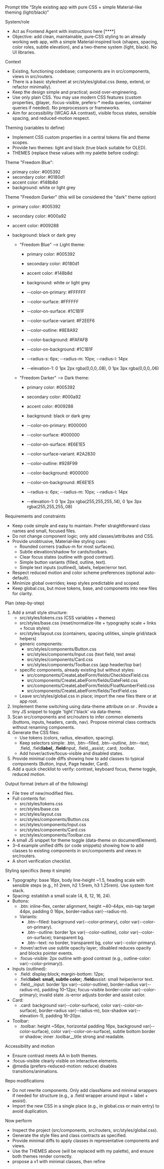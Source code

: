 Prompt title
“Style existing app with pure CSS + simple Material-like theming (light/black)”

System/role

- Act as Frontend Agent with instructions here [****]
- Objective: add clean, maintainable, pure‑CSS styling to an already working web app, with a simple Material‑inspired look (shapes, spacing, color roles, subtle elevation), and a two-theme system (light, black). No UI libraries.

Context

- Existing, functioning codebase; components are in src/components, views in src/routers.
- There is a basic stylesheet at src/styles/global.css (keep, extend, or refactor minimally).
- Keep the design simple and practical; avoid over-engineering.
- Use only plain CSS. You may use modern CSS features (custom properties, @layer, :focus-visible, prefers-\* media queries, container queries if needed). No preprocessors or frameworks.
- Aim for accessibility (WCAG AA contrast), visible focus states, sensible spacing, and reduced-motion respect.

Theming (variables to define)

- Implement CSS custom properties in a central tokens file and theme scopes.
- Provide two themes: light and black (true black suitable for OLED).
- THEMES (replace these values with my palette before coding):

Theme "Freedom Blue":

- primary color: #005392
- secondary color: #0180d1
- accent color: #148b8d
- background: white or light grey

Theme "Freedom Darker" (this will be considered the "dark" theme option)

- primary color: #005392
- secondary color: #000a92
- accent color: #009288
- background: black or dark grey

  - "Freedom Blue" --> Light theme:

    - primary color: #005392
    - secondary color: #0180d1
    - accent color: #148b8d
    - background: white or light grey

    - --color-on-primary: #FFFFFF
    - --color-surface: #FFFFFF
    - --color-on-surface: #1C1B1F
    - --color-surface-variant: #F2EEF6
    - --color-outline: #8E8A92
    - --color-background: #FAFAFB
    - --color-on-background: #1C1B1F
    - --radius-s: 6px; --radius-m: 10px; --radius-l: 14px
    - --elevation-1: 0 1px 2px rgba(0,0,0,.08), 0 1px 3px rgba(0,0,0,.06)

  - "Freedom Darker" --> Dark theme:

    - primary color: #005392
    - secondary color: #000a92
    - accent color: #009288
    - background: black or dark grey

    - --color-on-primary: #000000
    - --color-surface: #000000
    - --color-on-surface: #E6E1E5
    - --color-surface-variant: #2A2830
    - --color-outline: #928F99
    - --color-background: #000000
    - --color-on-background: #E6E1E5
    - --radius-s: 6px; --radius-m: 10px; --radius-l: 14px
    - --elevation-1: 0 1px 2px rgba(255,255,255,.14), 0 1px 3px rgba(255,255,255,.08)

Requirements and constraints

- Keep code simple and easy to maintain. Prefer straightforward class names and small, focused files.
- Do not change component logic; only add classes/attributes and CSS.
- Provide unobtrusive, Material‑like styling cues:
  - Rounded corners (radius-m for most surfaces).
  - Subtle elevation/shadow for cards/toolbars.
  - Clear focus states (outline with good contrast).
  - Simple button variants (filled, outline, text).
  - Simple text inputs (outlined), labels, helper/error text.
- Respect reduced motion and color scheme preferences (optional auto-default).
- Minimize global overrides; keep styles predictable and scoped.
- Keep global.css, but move tokens, base, and components into new files for clarity.

Plan (step-by-step)

1. Add a small style structure:
   - src/styles/tokens.css (CSS variables + themes)
   - src/styles/base.css (reset/normalize-lite + typography scale + links + focus styles)
   - src/styles/layout.css (containers, spacing utilities, simple grid/stack helpers)
   - generic components:
     - src/styles/components/Button.css
     - src/styles/components/Input.css (text field, text area)
     - src/styles/components/Card.css
     - src/styles/components/Toolbar.css (app header/top bar)
   - specific components, already existing but without styles:
     - src/components/CreateLabelForm/fields/CheckboxField.css
     - src/components/CreateLabelForm/fields/DateField.css
     - src/components/CreateLabelForm/fields/FloatNumberField.css
     - src/components/CreateLabelForm/fields/TextField.css
   - Leave src/styles/global.css in place; import the new files there or at app root.
2. Implement theme switching using data-theme attribute on <html> or <body>. Provide a tiny JS snippet to toggle 'light'/'black' via data-theme.
3. Scan src/components and src/routers to infer common elements (buttons, inputs, headers, cards, nav). Propose minimal class contracts without renaming components.
4. Generate the CSS files:
   - Use tokens (colors, radius, elevation, spacing).
   - Keep selectors simple: .btn, .btn--filled, .btn--outline, .btn--text; .field, .field**label, .field**input, .field\_\_assist; .card; .toolbar.
   - Add hover/active/focus-visible and disabled states.
5. Provide minimal code diffs showing how to add classes to typical components (Button, Input, Page header, Card).
6. Add a quick checklist to verify: contrast, keyboard focus, theme toggle, reduced motion.

Output format (return all of the following)

- File tree of new/modified files.
- Full contents for:
  - src/styles/tokens.css
  - src/styles/base.css
  - src/styles/layout.css
  - src/styles/components/Button.css
  - src/styles/components/Input.css
  - src/styles/components/Card.css
  - src/styles/components/Toolbar.css
- A small JS snippet for theme toggle (data-theme on documentElement).
- 3–4 example unified diffs (or code snippets) showing how to add classes to existing components in src/components and views in src/routers.
- A short verification checklist.

Styling specifics (keep it simple)

- Typography: base 16px, body line-height ~1.5, heading scale with sensible steps (e.g., h1 2rem, h2 1.5rem, h3 1.25rem). Use system font stack.
- Spacing: establish a small scale (4, 8, 12, 16, 24).
- Buttons:
  - .btn: inline-flex, center alignment, height ~40–44px, min-tap target 44px, padding 0 16px, border-radius var(--radius-m).
  - Variants:
    - .btn--filled: background var(--color-primary), color var(--color-on-primary).
    - .btn--outline: border 1px var(--color-outline), color var(--color-on-surface); transparent bg.
    - .btn--text: no border, transparent bg, color var(--color-primary).
  - :hover/:active use subtle opacity layer; :disabled reduces opacity and blocks pointer events.
  - :focus-visible: 2px outline with good contrast (e.g., outline-color: var(--color-primary)).
- Inputs (outlined):
  - .field: display:block; margin-bottom: 12px;
  - .field**label: small, subtle color; .field**assist: small helper/error text.
  - .field\_\_input: border 1px var(--color-outline), border-radius var(--radius-m), padding 10–12px; focus-visible border-color var(--color-primary); invalid state .is-error adjusts border and assist color.
- Card:
  - .card: background var(--color-surface), color var(--color-on-surface), border-radius var(--radius-m), box-shadow var(--elevation-1), padding 16–20px.
- Toolbar:
  - .toolbar: height ~56px, horizontal padding 16px, background var(--color-surface), color var(--color-on-surface), subtle bottom border or shadow; inner .toolbar\_\_title strong and readable.

Accessibility and motion

- Ensure contrast meets AA in both themes.
- :focus-visible clearly visible on interactive elements.
- @media (prefers-reduced-motion: reduce) disables transitions/animations.

Repo modifications

- Do not rewrite components. Only add className and minimal wrappers if needed for structure (e.g., a .field wrapper around input + label + assist).
- Import the new CSS in a single place (e.g., in global.css or main entry) to avoid duplication.

Now perform

- Inspect the project (src/components, src/routers, src/styles/global.css).
- Generate the style files and class contracts as specified.
- Provide minimal diffs to apply classes in representative components and views.
- Use the THEMES above (will be replaced with my palette), and ensure both themes render correctly.
- propose a v1 with minimal classes, then refine
